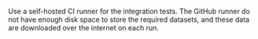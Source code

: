 Use a self-hosted CI runner for the integration tests.
The GitHub runner do not have enough disk space to store the required datasets,
and these data are downloaded over the internet on each run.
